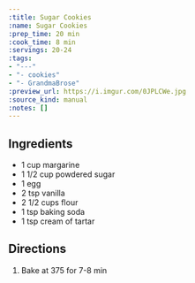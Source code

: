 ```yaml
---
:title: Sugar Cookies
:name: Sugar Cookies
:prep_time: 20 min
:cook_time: 8 min
:servings: 20-24
:tags:
- "---"
- "- cookies"
- "- GrandmaBrose"
:preview_url: https://i.imgur.com/0JPLCWe.jpg
:source_kind: manual
:notes: []
---
```


## Ingredients
- 1 cup margarine
- 1 1/2 cup powdered sugar
- 1 egg
- 2 tsp vanilla
- 2 1/2 cups flour
- 1 tsp baking soda
- 1 tsp cream of tartar


## Directions
1. Bake at 375 for 7-8 min
